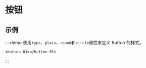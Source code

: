 # 按钮

## 示例

::: demo 使用`type`、`plain`、`round`和`circle`属性来定义 Button 的样式。

```vue
<button-01></button-01>
```

:::
